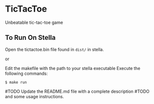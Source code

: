 TicTacToe
=============================

Unbeatable tic-tac-toe game

To Run On Stella
------------

Open the tictactoe.bin file found in `dist/` in stella.

or

Edit the makefile with the path to your stella executable
Execute the following commands:

    $ make run

#TODO Update the README.md file with a complete description
#TODO and some usage instructions.
